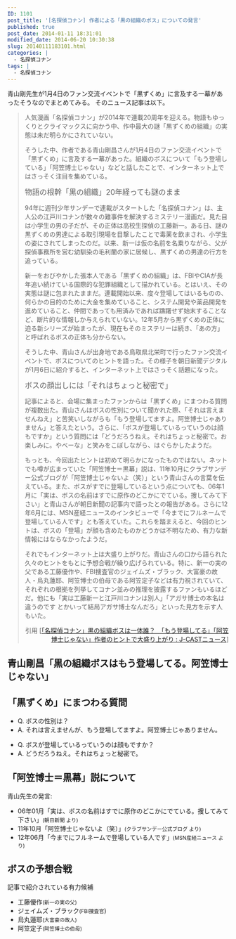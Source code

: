 ```yaml
---
ID: 1101
post_title: '[名探偵コナン] 作者による「黒の組織のボス」についての発言'
published: true
post_date: 2014-01-11 18:31:01
modified_date: 2014-06-20 10:30:38
slug: 20140111183101.html
categories: |
  - 名探偵コナン
tags: |
  - 名探偵コナン
---
```

青山剛先生が1月4日のファン交流イベントで「黒ずくめ」に言及する一幕があったそうなのでまとめてみる。
そのニュース記事は以下。
<BLOCKQUOTE><p>人気漫画「名探偵コナン」が2014年で連載20周年を迎える。物語もゆっくりとクライマックスに向かう中、作中最大の謎「黒ずくめの組織」の実態は未だ明らかにされていない。</p>
<p>そうした中、作者である青山剛昌さんが1月4日のファン交流イベントで「黒ずくめ」に言及する一幕があった。組織のボスについて「もう登場している」「阿笠博士じゃない」などと話したことで、インターネット上ではさっそく注目を集めている。</p>
<div class="hide">

<big>物語の根幹「黒の組織」20年経っても謎のまま</big>
<p>94年に週刊少年サンデーで連載がスタートした「名探偵コナン」は、主人公の江戸川コナンが数々の難事件を解決するミステリー漫画だ。見た目は小学生の男の子だが、その正体は高校生探偵の工藤新一。ある日、謎の黒ずくめの男達による取引現場を目撃したことで毒薬を飲まされ、小学生の姿にされてしまったのだ。以来、新一は仮の名前を名乗りながら、父が探偵事務所を営む幼馴染の毛利蘭の家に居候し、黒ずくめの男達の行方を追っている。</p>
<p>新一をおびやかした張本人である「黒ずくめの組織」は、FBIやCIAが長年追い続けている国際的な犯罪組織として描かれている。とはいえ、その実態は謎に包まれたままだ。連載開始以来、度々登場してはいるものの、何らかの目的のために大金を集めていること、システム開発や薬品開発を進めていること、仲間であっても用済みであれば躊躇せず始末することなど、断片的な情報しか与えられていない。12年5月から黒ずくめの正体に迫る新シリーズが始まったが、現在もそのミステリーは続き、「あの方」と呼ばれるボスの正体も分からない。</p>
<p>そうした中、青山さんが出身地である鳥取県北栄町で行ったファン交流イベントで、ボスについてのヒントを語った。その様子を朝日新聞デジタルが1月6日に紹介すると、インターネット上ではさっそく話題になった。</p>

<big>ボスの顔出しには「それはちょっと秘密で」</big>
<p>記事によると、会場に集まったファンからは「黒ずくめ」にまつわる質問が複数出た。青山さんはボスの性別について聞かれた際、「それは言えませんねえ」と苦笑いしながらも「もう登場してますよ。阿笠博士じゃありません」と答えたという。さらに、「ボスが登場しているっていうのは顔もですか」という質問には「どうだろうねえ。それはちょっと秘密で。お楽しみに。やべーな」と笑みをこぼしながら、はぐらかしたようだ。</p>
<p>もっとも、今回出たヒントは初めて明らかになったものではない。ネットでも噂が広まっていた「阿笠博士＝黒幕」説は、11年10月にクラブサンデー公式ブログが「阿笠博士じゃないよ（笑）」という青山さんの言葉を伝えている。また、ボスがすでに登場しているという点についても、06年1月に「実は、ボスの名前はすでに原作のどこかにでている。捜してみて下さい」と青山さんが朝日新聞の記事内で語ったとの報告がある。さらに12年6月には、MSN産経ニュースのインタビューで「今までにフルネームで登場している人です」とも答えていた。これらを踏まえると、今回のヒントは、ボスの「登場」が顔も含めたものかどうかは不明なため、有力な新情報にはならなかったようだ。</p>
<p>それでもインターネット上は大盛り上がりだ。青山さんの口から語られた久々のヒントをもとに予想合戦が繰り広げられている。特に、新一の実の父である工藤優作や、FBI捜査官のジェイムズ・ブラック、大富豪の故人・烏丸蓮耶、阿笠博士の伯母である阿笠定子などは有力視されていて、それぞれの根拠を列挙してコナン並みの推理を披露するファンもいるほどだ。他にも「実は工藤新一と江戸川コナンは別人」「アガサ博士の本名は違うのです とかいって結局アガサ博士なんだろ」といった見方を示す人もいた。</p>
</div>
<div align="right">引用 [<a href="http://www.j-cast.com/2014/01/07193564.html?p=all" target="_blank">「名探偵コナン」黒の組織ボスは一体誰？　「もう登場してる」「阿笠博士じゃない」作者のヒントで大盛り上がり : J-CASTニュース</a>]</div></BLOCKQUOTE>
<!--more-->
<h2>青山剛昌「黒の組織ボスはもう登場してる。阿笠博士じゃない」</h2>
<h2>「黒ずくめ」にまつわる質問</h2>
<ul><li>Q. ボスの性別は？</li>
<li>A. それは言えませんが、もう登場してますよ。阿笠博士じゃありません。</li>
</ul>
<ul><li>Q. ボスが登場しているっていうのは顔もですか？</li>
<li>A. どうだろうねえ。それはちょっと秘密で。</li>
</ul>

<h2>「阿笠博士＝黒幕」説について</h2>
青山先生の発言: 
<ul>
<li>06年01月「実は、ボスの名前はすでに原作のどこかにでている。捜してみて下さい」<small>(朝日新聞 より)</small></li>
<li>11年10月「阿笠博士じゃないよ（笑）」<small>(クラブサンデー公式ブログ より)</small></li>
<li>12年06月「今までにフルネームで登場している人です」<small>(MSN産経ニュース より)</small></li>
</ul>

<h2>ボスの予想合戦</h2>
記事で紹介されている有力候補
<ul>
<li>工藤優作<small>(新一の実の父)</small></li>
<li>ジェイムズ・ブラック<small>(FBI捜査官</small>)</li>
<li>烏丸蓮耶<small>(大富豪の故人)</small></li>
<li>阿笠定子<small>(阿笠博士の伯母)</small></li>
</ul>